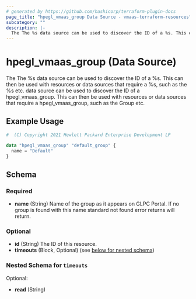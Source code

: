 ```yaml
---
# generated by https://github.com/hashicorp/terraform-plugin-docs
page_title: "hpegl_vmaas_group Data Source - vmaas-terraform-resources"
subcategory: ""
description: |-
  The The %s data source can be used to discover the ID of a %s. This can then be used with resources or data sources that require a %s, such as the %s etc. data source can be used to discover the ID of a hpeglvmaasgroup. This can then be used with resources or data sources that require a hpeglvmaasgroup, such as the Group etc.
---
```


# hpegl_vmaas_group (Data Source)

The The %s data source can be used to discover the ID of a %s. This can then be used with resources or data sources that require a %s, such as the %s etc. data source can be used to discover the ID of a hpegl_vmaas_group. This can then be used with resources or data sources that require a hpegl_vmaas_group, such as the Group etc.

## Example Usage

```terraform
#  (C) Copyright 2021 Hewlett Packard Enterprise Development LP

data "hpegl_vmaas_group" "default_group" {
  name = "Default"
}
```

<!-- schema generated by tfplugindocs -->
## Schema

### Required

- **name** (String) Name of the group as it appears on GLPC Portal. If no group is found with this name standard not found error returns will return.

### Optional

- **id** (String) The ID of this resource.
- **timeouts** (Block, Optional) (see [below for nested schema](#nestedblock--timeouts))

<a id="nestedblock--timeouts"></a>
### Nested Schema for `timeouts`

Optional:

- **read** (String)


